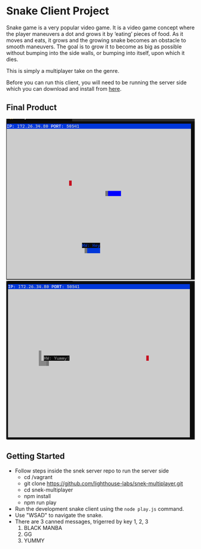 # Snake Client Project

Snake game is a very popular video game. It is a video game concept where the player maneuvers a dot and grows it by ‘eating’ pieces of food. As it moves and eats, it grows and the growing snake becomes an obstacle to smooth maneuvers. The goal is to grow it to become as big as possible without bumping into the side walls, or bumping into itself, upon which it dies.

This is simply a multiplayer take on the genre.

Before you can run this client, you will need to be running the server side which you can download and install from [here](https://github.com/lighthouse-labs/snek-multiplayer).

## Final Product

![Starting multiplayer game](https://github.com/Hansstayhungry/snake-client/blob/master/Multiplayer%20start.png)
![PLay screen with canned messages](https://github.com/Hansstayhungry/snake-client/blob/master/play%20with%20canned%20messages.png)


## Getting Started

- Follow steps inside the snek server repo to run the server side
  - cd /vagrant
  - git clone https://github.com/lighthouse-labs/snek-multiplayer.git
  - cd snek-multiplayer
  - npm install
  - npm run play
- Run the development snake client using the `node play.js` command.
- Use "WSAD" to navigate the snake.
- There are 3 canned messages, trigerred by key 1, 2, 3
  1. BLACK MANBA
  2. GG 
  3. YUMMY